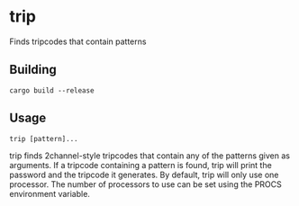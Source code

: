 trip
====

Finds tripcodes that contain patterns

Building
--------

    cargo build --release

Usage
-----

    trip [pattern]...

trip finds 2channel-style tripcodes that contain any of the patterns given as
arguments. If a tripcode containing a pattern is found, trip will print the
password and the tripcode it generates. By default, trip will only use one
processor. The number of processors to use can be set using the PROCS
environment variable.